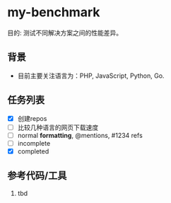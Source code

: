 my-benchmark
============

目的: 测试不同解决方案之间的性能差异。

背景
-------
* 目前主要关注语言为：PHP, JavaScript, Python, Go.

任务列表
-------
- [x] 创建repos
- [ ] 比较几种语言的网页下载速度
- [ ] normal **formatting**, @mentions, #1234 refs
- [ ] incomplete
- [x] completed

参考代码/工具
------------
1. tbd
